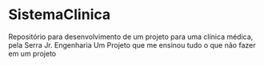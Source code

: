 # SistemaClinica
Repositório para desenvolvimento de um projeto para uma clínica médica, pela Serra Jr. Engenharia
Um Projeto que me ensinou tudo o que não fazer em um projeto
